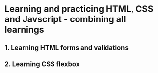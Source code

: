 # Learning and practicing HTML, CSS and Javscript - combining all learnings
## 1. Learning HTML forms and validations
## 2. Learning CSS flexbox
